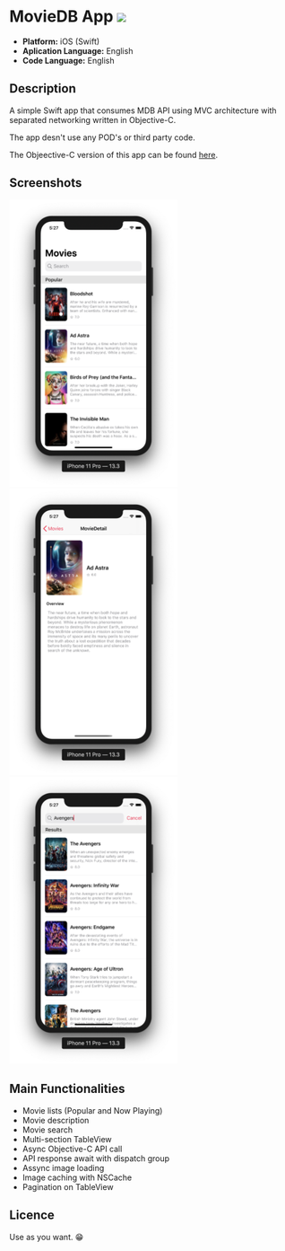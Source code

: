 # MovieDB App ![](https://img.shields.io/badge/iOS-13.0-brightgreen)

* **Platform:** iOS (Swift)
* **Aplication Language:** English
* **Code Language:** English

## Description
A simple Swift app that consumes MDB API using MVC architecture with separated networking written in Objective-C.

The app desn't use any POD's or third party code.

The Objeective-C version of this app can be found [here](https://github.com/rodrigowoulddo/MovieDB-Objective-C).

## Screenshots
<img src="./Example%20Screenshots/Main.png" width="300" /><img src="./Example%20Screenshots/Detail.png" width="300" />
<img src="./Example%20Screenshots/Search.png" width="300" />

## Main Functionalities
* Movie lists (Popular and Now Playing)
* Movie description
* Movie search
* Multi-section TableView
* Async Objective-C API call
* API response await with dispatch group
* Assync image loading
* Image caching with NSCache
* Pagination on TableView

## Licence
Use as you want. 😁

